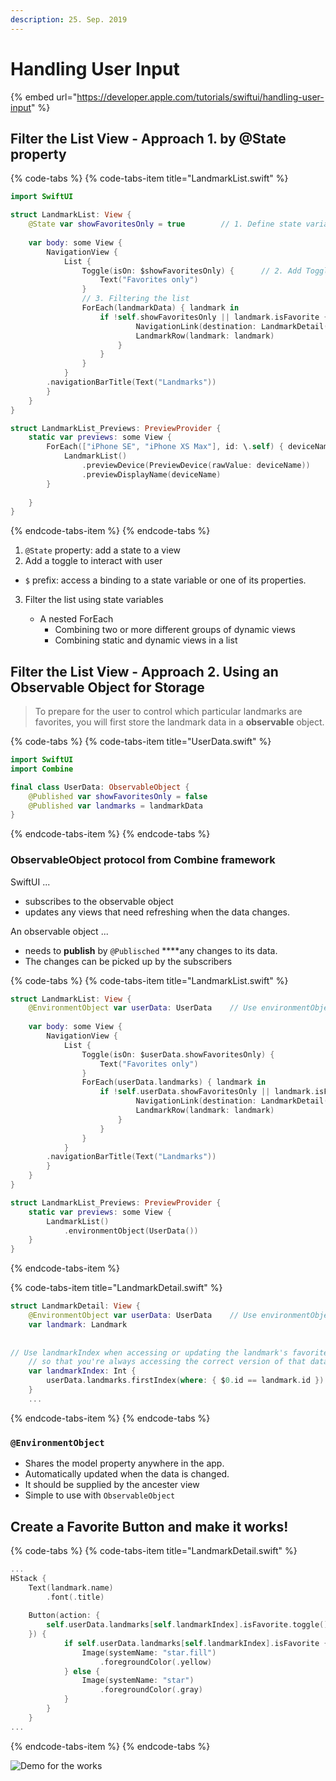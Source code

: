 ```yaml
---
description: 25. Sep. 2019
---
```


# Handling User Input

{% embed url="https://developer.apple.com/tutorials/swiftui/handling-user-input" %}

## Filter the List View - Approach 1. by @State property

{% code-tabs %}
{% code-tabs-item title="LandmarkList.swift" %}
```swift
import SwiftUI

struct LandmarkList: View {
    @State var showFavoritesOnly = true        // 1. Define state variable
    
    var body: some View {
        NavigationView {
            List {
                Toggle(isOn: $showFavoritesOnly) {      // 2. Add Toggle
                    Text("Favorites only")
                }
                // 3. Filtering the list
                ForEach(landmarkData) { landmark in
                    if !self.showFavoritesOnly || landmark.isFavorite {
                            NavigationLink(destination: LandmarkDetail(landmark: landmark)) {
                            LandmarkRow(landmark: landmark)
                        }
                    }
                }
            }
        .navigationBarTitle(Text("Landmarks"))
        }
    }
}

struct LandmarkList_Previews: PreviewProvider {
    static var previews: some View {
        ForEach(["iPhone SE", "iPhone XS Max"], id: \.self) { deviceName in
            LandmarkList()
                .previewDevice(PreviewDevice(rawValue: deviceName))
                .previewDisplayName(deviceName)
        }
        
    }
}
```
{% endcode-tabs-item %}
{% endcode-tabs %}

1. `@State` property: add a state to a view
2.  Add a toggle to interact with user
   * `$` prefix: access a binding to a state variable or one of its properties.
3. Filter the list using state variables

   * A nested ForEach
     * Combining two or more different groups of dynamic views
     * Combining static and dynamic views in a list 

## Filter the List View - Approach 2. Using an Observable Object for Storage

> To prepare for the user to control which particular landmarks are favorites, you will first store the landmark data in a **observable** object.

{% code-tabs %}
{% code-tabs-item title="UserData.swift" %}
```swift
import SwiftUI
import Combine

final class UserData: ObservableObject {
    @Published var showFavoritesOnly = false
    @Published var landmarks = landmarkData
}
```
{% endcode-tabs-item %}
{% endcode-tabs %}

### ObservableObject protocol from Combine framework

SwiftUI ...

* subscribes to the observable object
* updates any views that need refreshing when the data changes.

An observable object ... 

* needs to **publish** by `@Publisched` ****any changes to its data.
* The changes can be picked up by the subscribers

{% code-tabs %}
{% code-tabs-item title="LandmarkList.swift" %}
```swift
struct LandmarkList: View {
    @EnvironmentObject var userData: UserData    // Use environmentObject
    
    var body: some View {
        NavigationView {
            List {
                Toggle(isOn: $userData.showFavoritesOnly) {
                    Text("Favorites only")
                }
                ForEach(userData.landmarks) { landmark in
                    if !self.userData.showFavoritesOnly || landmark.isFavorite {
                            NavigationLink(destination: LandmarkDetail(landmark: landmark)) {
                            LandmarkRow(landmark: landmark)
                        }
                    }
                }
            }
        .navigationBarTitle(Text("Landmarks"))
        }
    }
}

struct LandmarkList_Previews: PreviewProvider {
    static var previews: some View {
        LandmarkList()
            .environmentObject(UserData())
    }
}
```
{% endcode-tabs-item %}

{% code-tabs-item title="LandmarkDetail.swift" %}
```swift
struct LandmarkDetail: View {
    @EnvironmentObject var userData: UserData    // Use environmentObject
    var landmark: Landmark
    
    // Use landmarkIndex when accessing or updating the landmark's favorite status,
    // so that you're always accessing the correct version of that data.
    var landmarkIndex: Int {
        userData.landmarks.firstIndex(where: { $0.id == landmark.id })!
    }
    ...
```
{% endcode-tabs-item %}
{% endcode-tabs %}

### `@EnvironmentObject`

* Shares the model property anywhere in the app.
* Automatically updated when the data is changed.
* It should be supplied by the ancester view
* Simple to use with `ObservableObject`

## Create a Favorite Button and make it works!

{% code-tabs %}
{% code-tabs-item title="LandmarkDetail.swift" %}
```swift
...
HStack {
    Text(landmark.name)
        .font(.title)
            
    Button(action: {
        self.userData.landmarks[self.landmarkIndex].isFavorite.toggle()
    }) {
            if self.userData.landmarks[self.landmarkIndex].isFavorite {
                Image(systemName: "star.fill")
                    .foregroundColor(.yellow)
            } else {
                Image(systemName: "star")
                    .foregroundColor(.gray)
            }
        }
    }
...        
```
{% endcode-tabs-item %}
{% endcode-tabs %}

![Demo for the works](../../../.gitbook/assets/screenshot-favoritebutton.gif)

